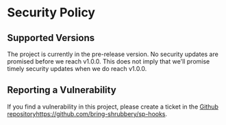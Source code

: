 # Security Policy

## Supported Versions

The project is currently in the pre-release version. No security updates are promised before we reach v1.0.0. This does not imply that we'll promise timely security updates when we do reach v1.0.0.

<!--
| Version | Supported          |
| ------- | ------------------ |
| 5.1.x   | :white_check_mark: |
| 5.0.x   | :x:                |
| 4.0.x   | :white_check_mark: |
| < 4.0   | :x:                |
-->

## Reporting a Vulnerability

If you find a vulnerability in this project, please create a ticket in the [Github repository](https://github.com/bring-shrubbery/sp-hooks)https://github.com/bring-shrubbery/sp-hooks.

